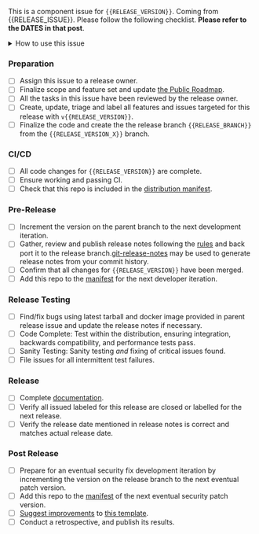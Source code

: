 This is a component issue for `{{RELEASE_VERSION}}`.
Coming from {{RELEASE_ISSUE}}. Please follow the following checklist.
__Please refer to the DATES in that post__.

<details><summary>How to use this issue</summary>
<p>

## This Component Release Issue

This issue captures the state of the OpenSearch release, on component/plugin level; its assignee is responsible for driving the release. Please contact them or @mention them on this issue for help.
Any release related work can be linked to this issue or added as comments to create visiblity into the release status.

## Release Steps

There are several steps to the release process; these steps are completed as the whole component release and components that are behind present risk to the release. The component owner resolves the tasks in this issue and communicate with the overall release owner to make sure each component are moving along as expected.

Steps have completion dates for coordinating efforts between the components of a release; components can start as soon as they are ready far in advance of a future release. The most current set of dates is on the overall release issue linked at the top of this issue.

## The Overall Release Issue

Linked at the top of this issue, the overall release issue captures the state of the entire OpenSearch release including references to this issue, the release owner which is the assignee is responsible for communicating the release status broadly.  Please contact them or @mention them on that issue for help.

## What should I do if my plugin isn't making any changes?

If including changes in this release, increment the version on `{{RELEASE_VERSION_X}}` branch to `{{RELEASE_VERSION}}` for Min/Core, and `{{RELEASE_VERSION}}.0` for components. Otherwise, keep the version number unchanged for both.

</p>
</details>

### Preparation

- [ ] Assign this issue to a release owner.
- [ ] Finalize scope and feature set and update [the Public Roadmap](https://github.com/orgs/opensearch-project/projects/206).
- [ ] All the tasks in this issue have been reviewed by the release owner.
- [ ] Create, update, triage and label all features and issues targeted for this release with `v{{RELEASE_VERSION}}`.
- [ ] Finalize the code and create the the release branch `{{RELEASE_BRANCH}}` from the `{{RELEASE_VERSION_X}}` branch.

### CI/CD

- [ ] All code changes for `{{RELEASE_VERSION}}` are complete.
- [ ] Ensure working and passing CI.
- [ ] Check that this repo is included in the [distribution manifest](https://github.com/opensearch-project/opensearch-build/blob/main/manifests/{{RELEASE_VERSION}}).

### Pre-Release

- [ ] Increment the version on the parent branch to the next development iteration.
- [ ] Gather, review and publish release notes following the [rules](https://github.com/opensearch-project/opensearch-plugins/blob/main/RELEASE_NOTES.md) and back port it to the release branch.[git-release-notes](https://github.com/ariatemplates/git-release-notes) may be used to generate release notes from your commit history.
- [ ] Confirm that all changes for `{{RELEASE_VERSION}}` have been merged.
- [ ] Add this repo to the [manifest](https://github.com/opensearch-project/opensearch-build/blob/main/manifests/) for the next developer iteration.

### Release Testing

- [ ] Find/fix bugs using latest tarball and docker image provided in parent release issue and update the release notes if necessary.
- [ ] Code Complete: Test within the distribution, ensuring integration, backwards compatibility, and performance tests pass.
- [ ] Sanity Testing: Sanity testing *and* fixing of critical issues found.
- [ ] File issues for all intermittent test failures.

### Release

- [ ] Complete [documentation](https://github.com/opensearch-project/documentation-website).
- [ ] Verify all issued labeled for this release are closed or labelled for the next release.
- [ ] Verify the release date mentioned in release notes is correct and matches actual release date.

### Post Release

- [ ] Prepare for an eventual security fix development iteration by incrementing the version on the release branch to the next eventual patch version.
- [ ] Add this repo to the [manifest](https://github.com/opensearch-project/opensearch-build/blob/main/manifests/) of the next eventual security patch version.
- [ ] [Suggest improvements](https://github.com/opensearch-project/opensearch-build/issues/new) to [this template](https://github.com/opensearch-project/opensearch-build/blob/main/.github/ISSUE_TEMPLATE/component_release_template.md).
- [ ] Conduct a retrospective, and publish its results.
